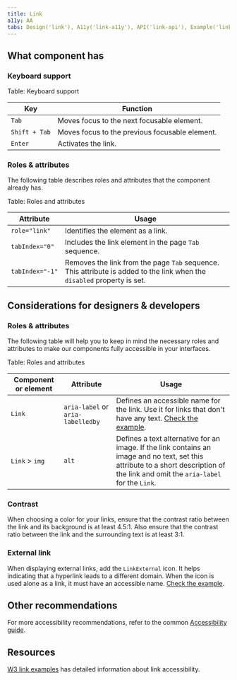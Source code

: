 ```yaml
---
title: Link
a11y: AA
tabs: Design('link'), A11y('link-a11y'), API('link-api'), Example('link-code'), Changelog('link-changelog')
---
```


## What component has

### Keyboard support

Table: Keyboard support

| Key           | Function                                       |
| ------------- | ---------------------------------------------- |
| `Tab`         | Moves focus to the next focusable element.     |
| `Shift + Tab` | Moves focus to the previous focusable element. |
| `Enter`       | Activates the link.                            |

### Roles & attributes

The following table describes roles and attributes that the component already has.

Table: Roles and attributes

| Attribute       | Usage                              |
| --------------- | ---------------------------------- |
| `role="link"`   | Identifies the element as a link.              |
| `tabIndex="0"`  | Includes the link element in the page `Tab` sequence. |
| `tabIndex="-1"` | Removes the link from the page `Tab` sequence. This attribute is added to the link when the `disabled` property is set. |

## Considerations for designers & developers

### Roles & attributes

The following table will help you to keep in mind the necessary roles and attributes to make our components fully accessible in your interfaces.

Table: Roles and attributes

| Component or element | Attribute     | Usage                              |
| ------------------- | ------------- | ---------------------------------- |
| `Link`              | `aria-label` or `aria-labelledby`  | Defines an accessible name for the link. Use it for links that don't have any text. [Check the example](/components/link/link-code#link-without-visible-text).|
| `Link` > `img`      | `alt`         | Defines a text alternative for an image. If the link contains an image and no text, set this attribute to a short description of the link and omit the `aria-label` for the `Link`. |

### Contrast

When choosing a color for your links, ensure that the contrast ratio between the link and its background is at least 4.5:1. Also ensure that the contrast ratio between the link and the surrounding text is at least 3:1.

### External link

When displaying external links, add the `LinkExternal` icon. It helps indicating that a hyperlink leads to a different domain. When the icon is used alone as a link, it must have an accessible name. [Check the example](/components/link/link-code#link-without-visible-text).

## Other recommendations

For more accessibility recommendations, refer to the common [Accessibility guide](/core-principles/a11y/a11y).

## Resources

[W3 link examples](https://www.w3.org/WAI/ARIA/apg/patterns/link/examples/link/) has detailed information about link accessibility.
